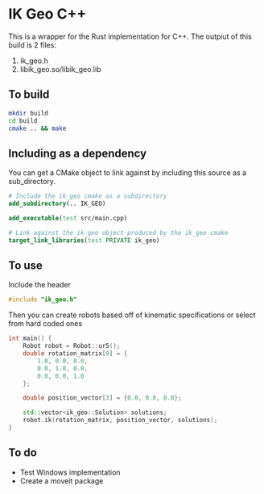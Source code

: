 # IK Geo C++

This is a wrapper for the Rust implementation for C++. The outpiut of this build is 2 files:

1. ik_geo.h
2. libik_geo.so/libik_geo.lib

## To build

```bash
mkdir build
cd build
cmake .. && make
```

## Including as a dependency

You can get a CMake object to link against by including this source as a sub_directory.

```cmake
# Include the ik_geo cmake as a subdirectory
add_subdirectory(.. IK_GEO)

add_executable(test src/main.cpp)

# Link against the ik_geo object produced by the ik_geo cmake
target_link_libraries(test PRIVATE ik_geo)
```

## To use

Include the header

```c++
#include "ik_geo.h"
```

Then you can create robots based off of kinematic specifications or select from hard coded ones

```c++
int main() {
    Robot robot = Robot::ur5();
    double rotation_matrix[9] = {
        1.0, 0.0, 0.0,
        0.0, 1.0, 0.0,
        0.0, 0.0, 1.0
    };

    double position_vector[3] = {0.0, 0.0, 0.0};

    std::vector<ik_geo::Solution> solutions;
    robot.ik(rotation_matrix, position_vector, solutions);
}
```

## To do

-   Test Windows implementation
-   Create a moveit package
